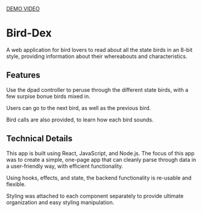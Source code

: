 [DEMO VIDEO]()

# Bird-Dex

A web application for bird lovers to read about all the state birds in an 8-bit style, providing information about their whereabouts and characteristics. 

## Features

Use the dpad controller to peruse through the different state birds, with a few surpise bonue birds mixed in. 

Users can go to the next bird, as well as the previous bird.

Bird calls are also provided, to learn how each bird sounds. 

## Technical Details

This app is built using React, JavaScript, and Node.js. The focus of this app was to create a simple, one-page app that can cleanly parse through data in a user-friendly way, with efficient functionality. 

Using hooks, effects, and state, the backend functionality is re-usable and flexible. 

Styling was attached to each component separately to provide ultimate organization and easy styling manipulation.